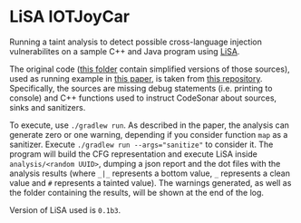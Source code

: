# LiSA IOTJoyCar 

Running a taint analysis to detect possible cross-language injection vulnerabilites on a sample C++ and Java program using [LiSA](https://github.com/UniVE-SSV/lisa).

The original code ([this folder](/original/) contain simplified versions of those sources), used as running example in [this paper](http://dx.doi.org/10.14279/tuj.eceasst.77.1104), is taken from [this repository](https://github.com/amitmandalnitdgp/IOTJoyCar). Specifically, the sources are missing debug statements (i.e. printing to console) and C++ functions used to instruct CodeSonar about sources, sinks and sanitizers.

To execute, use `./gradlew run`. As described in the paper, the analysis can generate zero or one warning, depending if you consider function `map` as a sanitizer. Execute `./gradlew run --args="sanitize"` to consider it. The program will build the CFG representation and execute LiSA inside `analysis/<random UUID>`, dumping a json report and the dot files with the analysis results (where `_|_` represents a bottom value, `_` represents a clean value and `#` represents a tainted value). The warnings generated, as well as the folder containing the results, will be shown at the end of the log.

Version of LiSA used is `0.1b3`.
